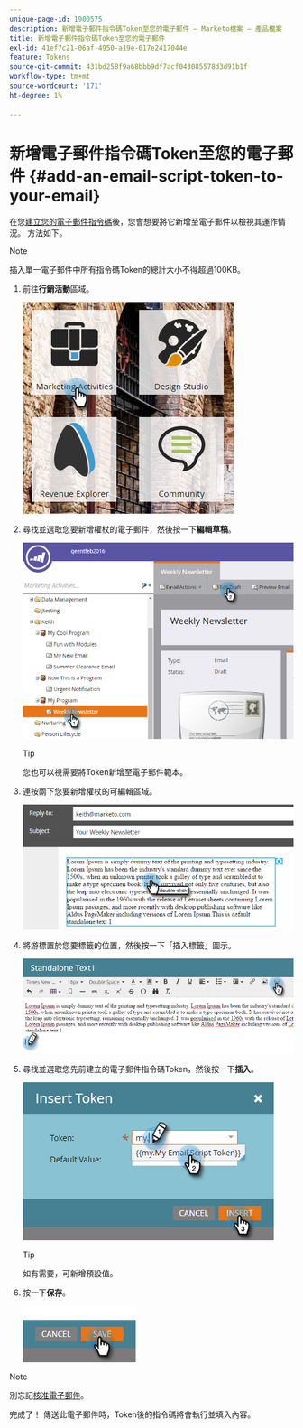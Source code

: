 ```yaml
---
unique-page-id: 1900575
description: 新增電子郵件指令碼Token至您的電子郵件 — Marketo檔案 — 產品檔案
title: 新增電子郵件指令碼Token至您的電子郵件
exl-id: 41ef7c21-06af-4950-a19e-017e2417044e
feature: Tokens
source-git-commit: 431bd258f9a68bbb9df7acf043085578d3d91b1f
workflow-type: tm+mt
source-wordcount: '171'
ht-degree: 1%

---
```


# 新增電子郵件指令碼Token至您的電子郵件 {#add-an-email-script-token-to-your-email}

在您[建立您的電子郵件指令碼](/help/marketo/product-docs/email-marketing/general/using-tokens/create-an-email-script-token.md)後，您會想要將它新增至電子郵件以檢視其運作情況。 方法如下。

>[!NOTE]
>
>插入單一電子郵件中所有指令碼Token的總計大小不得超過100KB。

1. 前往&#x200B;**行銷活動**&#x200B;區域。

   ![](assets/one-2.png)

1. 尋找並選取您要新增權杖的電子郵件，然後按一下&#x200B;**編輯草稿**。

   ![](assets/two-2.png)

   >[!TIP]
   >
   >您也可以視需要將Token新增至電子郵件範本。

1. 連按兩下您要新增權杖的可編輯區域。

   ![](assets/three-2.png)

1. 將游標置於您要標籤的位置，然後按一下「插入標籤」圖示。

   ![](assets/four-2.png)

1. 尋找並選取您先前建立的電子郵件指令碼Token，然後按一下&#x200B;**插入**。

   ![](assets/five-1.png)

   >[!TIP]
   >
   >如有需要，可新增預設值。

1. 按一下&#x200B;**保存**。

   ![](assets/six.png)

>[!NOTE]
>
>別忘記[核准電子郵件](/help/marketo/product-docs/email-marketing/general/creating-an-email/approve-an-email.md)。

完成了！ 傳送此電子郵件時，Token後的指令碼將會執行並填入內容。
